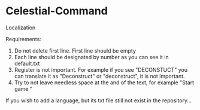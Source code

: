 # Celestial-Command
Localization

Requirements:
1. Do not delete first line. First line should be empty
2. Each line should be designated by number as you can see it in default.txt
3. Register is not important. For example if you see "DECONSTUCT" you can translate it as "Deconstruct" or "deconstruct", it is  not important.
4. Try to not leave needless space at the and of the text, for example "Start game      "


If you wish to add a language, but its txt file still not exist in the repository...
